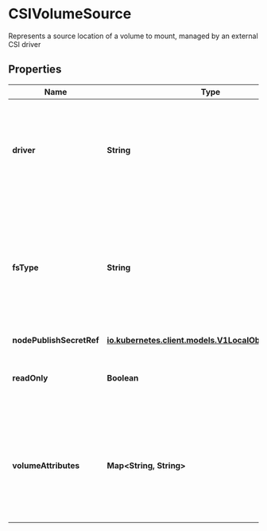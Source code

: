 

# CSIVolumeSource

Represents a source location of a volume to mount, managed by an external CSI driver
## Properties

Name | Type | Description | Notes
------------ | ------------- | ------------- | -------------
**driver** | **String** | Driver is the name of the CSI driver that handles this volume. Consult with your admin for the correct name as registered in the cluster. | 
**fsType** | **String** | Filesystem type to mount. Ex. \&quot;ext4\&quot;, \&quot;xfs\&quot;, \&quot;ntfs\&quot;. If not provided, the empty value is passed to the associated CSI driver which will determine the default filesystem to apply. |  [optional]
**nodePublishSecretRef** | [**io.kubernetes.client.models.V1LocalObjectReference**](io.kubernetes.client.models.V1LocalObjectReference.md) |  |  [optional]
**readOnly** | **Boolean** | Specifies a read-only configuration for the volume. Defaults to false (read/write). |  [optional]
**volumeAttributes** | **Map&lt;String, String&gt;** | VolumeAttributes stores driver-specific properties that are passed to the CSI driver. Consult your driver&#39;s documentation for supported values. |  [optional]



